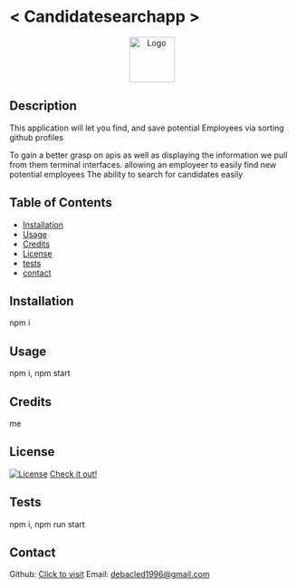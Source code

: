 # < Candidatesearchapp >

<div align="center">
  <a href="https://github.com/jacobmidd1996">
    <img src="" alt="Logo" width="80" height="80">
  </a>
</div>

## Description

This application will let you find, and save potential Employees via sorting github profiles

To gain a better grasp on apis as well as displaying the information we pull from them terminal interfaces. allowing an employeer to easily find new potential employees The ability to search for candidates easily

## Table of Contents

- [Installation](#installation)
- [Usage](#usage)
- [Credits](#credits)
- [License](#license)
- [tests](#tests)
- [contact](#contact)

## Installation

npm i

## Usage

npm i, npm start

## Credits

me

## License

[![License](https://img.shields.io/badge/License-Apache_2.0-blue.svg)](https://opensource.org/licenses/Apache-2.0)
[Check it out!](https://opensource.org/license/apache-2-0)

## Tests

npm i, npm run start

## Contact

Github: [Click to visit](https://github.com/jacobmidd1996)
Email: debacled1996@gmail.com
